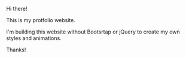 Hi there!

This is my protfolio website.

I'm building this website without Bootsrtap or jQuery to create my own styles and animations.

Thanks!
